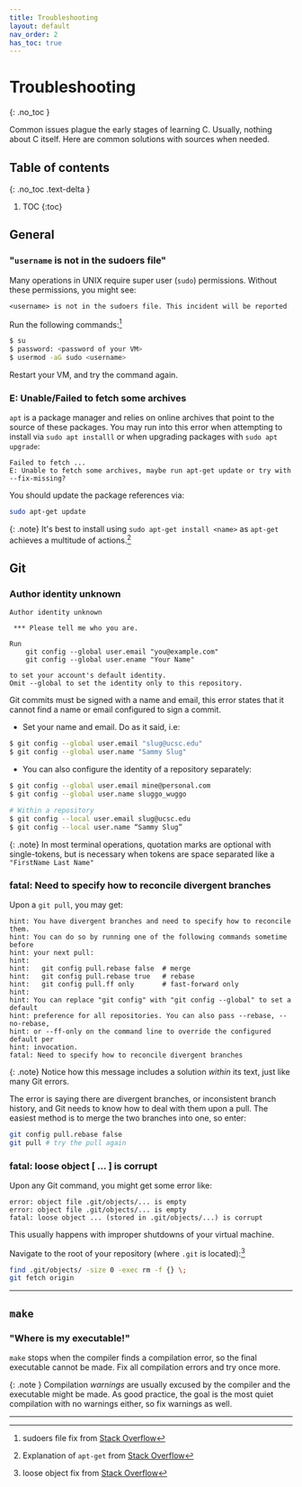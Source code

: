 ```yaml
---
title: Troubleshooting
layout: default
nav_order: 2
has_toc: true
---
```


# Troubleshooting
{: .no_toc }

Common issues plague the early stages of learning C. Usually, nothing about C itself. Here are common solutions with sources when needed.

## Table of contents
{: .no_toc .text-delta }

1. TOC
{:toc}

## General

### "`username` is not in the sudoers file"

Many operations in UNIX require super user (`sudo`) permissions. Without these permissions, you might see:
```
<username> is not in the sudoers file. This incident will be reported
```

Run the following commands:[^2]
```bash
$ su
$ password: <password of your VM>
$ usermod -aG sudo <username>
```

Restart your VM, and try the command again.

### E: Unable/Failed to fetch some archives

`apt` is a package manager and relies on online archives that point to the source of these packages. You may run into this error when attempting to install via `sudo apt installl` or when upgrading packages with `sudo apt upgrade`:
```
Failed to fetch ...
E: Unable to fetch some archives, maybe run apt-get update or try with --fix-missing?
```

You should update the package references via:
```bash
sudo apt-get update
```

{: .note}
It's best to install using `sudo apt-get install <name>` as `apt-get` achieves a multitude of actions.[^3]

## Git

### Author identity unknown

```
Author identity unknown

 *** Please tell me who you are.

Run
    git config --global user.email "you@example.com"
    git config --global user.ename "Your Name"

to set your account's default identity.
Omit --global to set the identity only to this repository.
```

Git commits must be signed with a name and email, this error states that it cannot find a name or email configured to sign a commit.
* Set your name and email. Do as it said, i.e:

```bash
$ git config --global user.email "slug@ucsc.edu"
$ git config --global user.name "Sammy Slug"
```

* You can also configure the identity of a repository separately:

```bash
$ git config --global user.email mine@personal.com
$ git config --global user.name sluggo_wuggo

# Within a repository
$ git config --local user.email slug@ucsc.edu
$ git config --local user.name “Sammy Slug”
```

{: .note}
In most terminal operations, quotation marks are optional with single-tokens, but is necessary when tokens are space separated like a `"FirstName Last Name"`

### fatal: Need to specify how to reconcile divergent branches

Upon a `git pull`, you may get:
```
hint: You have divergent branches and need to specify how to reconcile them.
hint: You can do so by running one of the following commands sometime before
hint: your next pull:
hint: 
hint:   git config pull.rebase false  # merge
hint:   git config pull.rebase true   # rebase
hint:   git config pull.ff only       # fast-forward only
hint: 
hint: You can replace "git config" with "git config --global" to set a default
hint: preference for all repositories. You can also pass --rebase, --no-rebase,
hint: or --ff-only on the command line to override the configured default per
hint: invocation.
fatal: Need to specify how to reconcile divergent branches
```

{: .note}
Notice how this message includes a solution *within* its text, just like many Git errors.

The error is saying there are divergent branches, or inconsistent branch history, and Git needs to know how to deal with them upon a pull. The easiest method is to merge the two branches into one, so enter:
```bash
git config pull.rebase false
git pull # try the pull again
```

### fatal: loose object [ ... ] is corrupt

Upon any Git command, you might get some error like:
```
error: object file .git/objects/... is empty
error: object file .git/objects/... is empty
fatal: loose object ... (stored in .git/objects/...) is corrupt
```

This usually happens with improper shutdowns of your virtual machine.

Navigate to the root of your repository (where `.git` is located):[^1]

```bash
find .git/objects/ -size 0 -exec rm -f {} \;
git fetch origin
```

---

## `make`

### "Where is my executable!"

`make` stops when the compiler finds a compilation error, so the final executable cannot be made. Fix all compilation errors and try once more.

{: .note }
Compilation *warnings* are usually excused by the compiler and the executable might be made. As good practice, the goal is the most quiet compilation with no warnings either, so fix warnings as well.

---

[^1]: loose object fix from [Stack Overflow](https://stackoverflow.com/a/40098509)

[^2]: sudoers file fix from [Stack Overflow](https://stackoverflow.com/a/47810801)

[^3]: Explanation of `apt-get` from [Stack Overflow](https://askubuntu.com/a/540943)
